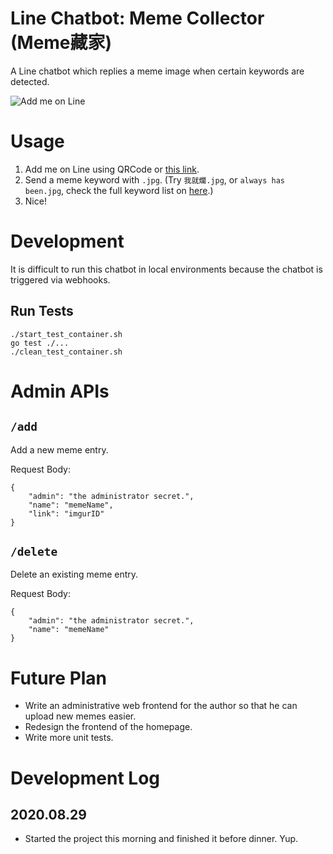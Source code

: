 # Line Chatbot: Meme Collector (Meme藏家)
A Line chatbot which replies a meme image when certain keywords are detected.

![Add me on Line](https://i.imgur.com/PZ4xgtx.png)

# Usage
1. Add me on Line using QRCode or [this link](https://line.me/ti/p/@560xwtfv).
2. Send a meme keyword with `.jpg`. (Try `我就爛.jpg`, or `always has been.jpg`, check the full keyword list on [here](https://meme-linebot.herokuapp.com/).)
3. Nice!

# Development
It is difficult to run this chatbot in local environments because the chatbot is triggered via webhooks.

## Run Tests
```
./start_test_container.sh
go test ./...
./clean_test_container.sh
```

# Admin APIs
## `/add`
Add a new meme entry.

Request Body:

```
{
    "admin": "the administrator secret.",
    "name": "memeName",
    "link": "imgurID"
}
```

## `/delete`
Delete an existing meme entry.

Request Body:

```
{
    "admin": "the administrator secret.",
    "name": "memeName"
}
```

# Future Plan
* Write an administrative web frontend for the author so that he can upload new memes easier.
* Redesign the frontend of the homepage.
* Write more unit tests.

# Development Log
## 2020.08.29
* Started the project this morning and finished it before dinner. Yup.